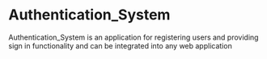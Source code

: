 # Authentication_System
Authentication_System is an application for registering users and providing sign in functionality and can be integrated into any web application
